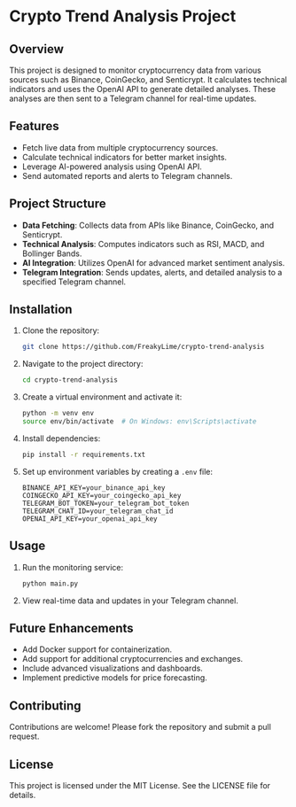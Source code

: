 
# Crypto Trend Analysis Project

## Overview

This project is designed to monitor cryptocurrency data from various sources such as Binance, CoinGecko, and Senticrypt. It calculates technical indicators and uses the OpenAI API to generate detailed analyses. These analyses are then sent to a Telegram channel for real-time updates.

## Features

- Fetch live data from multiple cryptocurrency sources.
- Calculate technical indicators for better market insights.
- Leverage AI-powered analysis using OpenAI API.
- Send automated reports and alerts to Telegram channels.

## Project Structure

- **Data Fetching**: Collects data from APIs like Binance, CoinGecko, and Senticrypt.
- **Technical Analysis**: Computes indicators such as RSI, MACD, and Bollinger Bands.
- **AI Integration**: Utilizes OpenAI for advanced market sentiment analysis.
- **Telegram Integration**: Sends updates, alerts, and detailed analysis to a specified Telegram channel.

## Installation

1. Clone the repository:
   ```bash
   git clone https://github.com/FreakyLime/crypto-trend-analysis
   ```

2. Navigate to the project directory:
   ```bash
   cd crypto-trend-analysis
   ```

3. Create a virtual environment and activate it:
   ```bash
   python -m venv env
   source env/bin/activate  # On Windows: env\Scripts\activate
   ```

4. Install dependencies:
   ```bash
   pip install -r requirements.txt
   ```

5. Set up environment variables by creating a `.env` file:
   ```env
   BINANCE_API_KEY=your_binance_api_key
   COINGECKO_API_KEY=your_coingecko_api_key
   TELEGRAM_BOT_TOKEN=your_telegram_bot_token
   TELEGRAM_CHAT_ID=your_telegram_chat_id
   OPENAI_API_KEY=your_openai_api_key
   ```

## Usage

1. Run the monitoring service:
   ```bash
   python main.py
   ```

2. View real-time data and updates in your Telegram channel.

## Future Enhancements

- Add Docker support for containerization.
- Add support for additional cryptocurrencies and exchanges.
- Include advanced visualizations and dashboards.
- Implement predictive models for price forecasting.

## Contributing

Contributions are welcome! Please fork the repository and submit a pull request.

## License

This project is licensed under the MIT License. See the LICENSE file for details.
